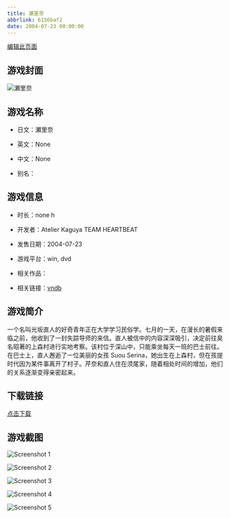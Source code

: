 ```yaml
---
title: 瀬里奈
abbrlink: 6156baf2
date: 2004-07-23 00:00:00
---
```

[编辑此页面](https://github.com/ACG-3/ADV3-source/blob/main/source/_posts/games/%E7%80%AC%E9%87%8C%E5%A5%88.md)

## 游戏封面

![瀬里奈](https%3A//pan.timero.xyz/onedrive/img_lib_001/%E7%80%AC%E9%87%8C%E5%A5%88_cover.avif)


## 游戏名称

- 日文：瀬里奈
- 英文：None
- 中文：None

- 别名：


## 游戏信息

- 时长：none h
- 开发者：Atelier Kaguya TEAM HEARTBEAT
- 发售日期：2004-07-23
- 游戏平台：win, dvd
- 相关作品：

- 相关链接：[vndb](https://vndb.org/v4441)


## 游戏简介

一个名叫光坂直人的好奇青年正在大学学习民俗学。七月的一天，在漫长的暑假来临之前，他收到了一封失踪导师的来信。直人被信中的内容深深吸引，决定前往臭名昭著的上森村进行实地考察。该村位于深山中，只能乘坐每天一班的巴士前往。在巴士上，直人邂逅了一位美丽的女孩 Suou Serina，她出生在上森村，但在孩提时代因为某件事离开了村子。芹奈和直人住在须尾家，随着相处时间的增加，他们的关系逐渐变得亲密起来。


## 下载链接

[点击下载](https://pan.timero.xyz/onedrive/adv_lib_001/%E7%80%AC%E9%87%8C%E5%A5%88)


## 游戏截图


![Screenshot 1](https%3A//pan.timero.xyz/onedrive/img_lib_001/%E7%80%AC%E9%87%8C%E5%A5%88_Screenshot_1.avif)

![Screenshot 2](https%3A//pan.timero.xyz/onedrive/img_lib_001/%E7%80%AC%E9%87%8C%E5%A5%88_Screenshot_2.avif)

![Screenshot 3](https%3A//pan.timero.xyz/onedrive/img_lib_001/%E7%80%AC%E9%87%8C%E5%A5%88_Screenshot_3.avif)

![Screenshot 4](https%3A//pan.timero.xyz/onedrive/img_lib_001/%E7%80%AC%E9%87%8C%E5%A5%88_Screenshot_4.avif)

![Screenshot 5](https%3A//pan.timero.xyz/onedrive/img_lib_001/%E7%80%AC%E9%87%8C%E5%A5%88_Screenshot_5.avif)

